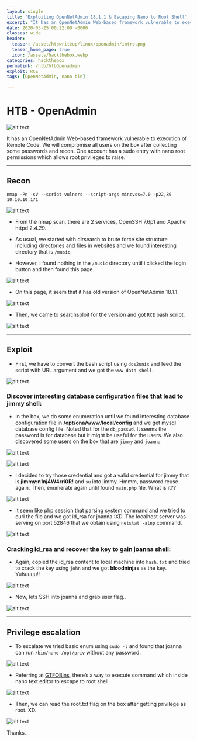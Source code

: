 ```yaml
---
layout: single
title: "Exploiting OpenNetAdmin 18.1.1 & Escaping Nano to Root Shell"
excerpt: "It has an OpenNetAdmin Web-based framework vulnerable to execution of Remote Code. We will compromise all users on the box after collecting some passwords and recon. One account has a sudo entry with nano root permissions which allows root privileges to raise."
date: 2020-03-25 00:22:00 -0000
classes: wide
header:
  teaser: /asset/htbwriteup/linux/openadmin/intro.png
  teaser_home_page: true
  icon: /assets/hackthebox.webp
categories: hackthebox
permalink: /htb/htbOpenadmin
exploit: RCE
tags: [OpenNetAdmin, nano bin]
  
---
```


# HTB - OpenAdmin

![alt text](https://raw.githubusercontent.com/faisalfs10x/faisalfs10x.github.io/master/asset/htbwriteup/linux/openadmin/intro.png "openadmin intro")

It has an OpenNetAdmin Web-based framework vulnerable to execution of Remote Code. We will compromise all users on the box after collecting some passwords and recon. One account has a sudo entry with nano root permissions which allows root privileges to raise.

---
## Recon
    nmap -Pn -sV --script vulners --script-args mincvss=7.0 -p22,80 10.10.10.171 
    
![alt text](https://raw.githubusercontent.com/faisalfs10x/faisalfs10x.github.io/master/asset/htbwriteup/linux/openadmin/0.png)

- From the nmap scan, there are 2 services, OpenSSH 7.6p1 and Apache httpd 2.4.29.

- As usual, we started with dirsearch to brute force site structure including directories and files in websites and we found interesting directory that is `/music`.

- However, i found nothing in the `/music` directory until i clicked the login button and then found this page.

![alt text](https://raw.githubusercontent.com/faisalfs10x/faisalfs10x.github.io/master/asset/htbwriteup/linux/openadmin/2.1.png)

- On this page, it seem that it has old version of OpenNetAdmin 18.1.1. 

![alt text](https://raw.githubusercontent.com/faisalfs10x/faisalfs10x.github.io/master/asset/htbwriteup/linux/openadmin/3.png)

- Then, we came to searchsploit for the version and got `RCE` bash script.

![alt text](https://raw.githubusercontent.com/faisalfs10x/faisalfs10x.github.io/master/asset/htbwriteup/linux/openadmin/4.png)

---
## Exploit
- First, we have to convert the bash script using `dos2unix` and feed the script with URL argument and we got the `www-data shell`.

![alt text](https://raw.githubusercontent.com/faisalfs10x/faisalfs10x.github.io/master/asset/htbwriteup/linux/openadmin/5.png)

### Discover interesting database configuration files that lead to jimmy shell:
- In the box, we do some enumeration until we found interesting database configuration file in **/opt/ona/www/local/config** and we get mysql database config file. Noted that for the `db_passwd`. It seems the password is for database but it might be useful for the users. We also discovered some users on the box that are `jimmy` and `joanna`

![alt text](https://raw.githubusercontent.com/faisalfs10x/faisalfs10x.github.io/master/asset/htbwriteup/linux/openadmin/6.png)

![alt text](https://raw.githubusercontent.com/faisalfs10x/faisalfs10x.github.io/master/asset/htbwriteup/linux/openadmin/7.png)

- I decided to try those credential and got a valid credential for jimmy that is **jimmy:n1nj4W4rri0R!** and `su` into jimmy. Hmmm, password reuse again. Then, enumerate again until found `main.php` file. What is it??

![alt text](https://raw.githubusercontent.com/faisalfs10x/faisalfs10x.github.io/master/asset/htbwriteup/linux/openadmin/8.png)

- It seem like php session that parsing system command and we tried to curl the file and we got id_rsa for joanna :XD. The localhost server was serving on port 52846 that we obtain using `netstat -alnp` command.

![alt text](https://raw.githubusercontent.com/faisalfs10x/faisalfs10x.github.io/master/asset/htbwriteup/linux/openadmin/9.png)

### Cracking id_rsa and recover the key to gain joanna shell:
- Again, copied the id_rsa content to local machine into `hash.txt` and tried to crack the key using `john` and we got **bloodninjas** as the key. Yuhuuuu!!

![alt text](https://raw.githubusercontent.com/faisalfs10x/faisalfs10x.github.io/master/asset/htbwriteup/linux/openadmin/10.png)

- Now, lets SSH into joanna and grab user flag..

![alt text](https://raw.githubusercontent.com/faisalfs10x/faisalfs10x.github.io/master/asset/htbwriteup/linux/openadmin/11.png)

---
## Privilege escalation

- To escalate we tried basic enum using `sudo -l` and found that joanna can run `/bin/nano /opt/priv` without any password.

![alt text](https://raw.githubusercontent.com/faisalfs10x/faisalfs10x.github.io/master/asset/htbwriteup/linux/openadmin/12.png)

- Referring at [GTFOBins](https://gtfobins.github.io/gtfobins/nano/#shell), there’s a way to execute command which inside nano text editor to escape to root shell.

![alt text](https://raw.githubusercontent.com/faisalfs10x/faisalfs10x.github.io/master/asset/htbwriteup/linux/openadmin/13.png)

- Then, we can read the root.txt flag on the box after getting privilege as root. XD.

![alt text](https://raw.githubusercontent.com/faisalfs10x/faisalfs10x.github.io/master/asset/htbwriteup/linux/openadmin/14.png)

Thanks.
